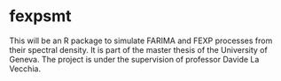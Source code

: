 # fexpsmt
This will be an R package to simulate FARIMA and FEXP processes from their spectral density. It is part of the master thesis of the University of Geneva. The project is under the supervision of professor Davide La Vecchia.

